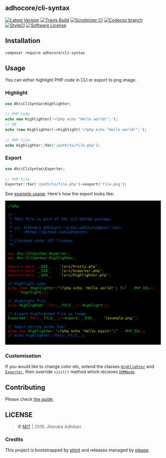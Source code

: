 ## adhocore/cli-syntax

[![Latest Version](https://img.shields.io/github/release/adhocore/php-cli-syntax.svg?style=flat-square)](https://github.com/adhocore/php-cli-syntax/releases)
[![Travis Build](https://img.shields.io/travis/com/adhocore/php-cli-syntax.svg?branch=master&style=flat-square)](https://travis-ci.com/adhocore/php-cli-syntax?branch=master)
[![Scrutinizer CI](https://img.shields.io/scrutinizer/g/adhocore/php-cli-syntax.svg?style=flat-square)](https://scrutinizer-ci.com/g/adhocore/php-cli-syntax/?branch=master)
[![Codecov branch](https://img.shields.io/codecov/c/github/adhocore/php-cli-syntax/master.svg?style=flat-square)](https://codecov.io/gh/adhocore/php-cli-syntax)
[![StyleCI](https://styleci.io/repos/229348504/shield)](https://styleci.io/repos/229348504)
[![Software License](https://img.shields.io/badge/license-MIT-brightgreen.svg?style=flat-square)](./LICENSE)


## Installation
```bash
composer require adhocore/cli-syntax
```

## Usage

You can either highlight PHP code in CLI or export to png image.

### Highlight

```php
use Ahc\CliSyntax\Highlighter;

// PHP code
echo new Highlighter('<?php echo "Hello world!";');
// OR
echo (new Highlighter)->highlight('<?php echo "Hello world!";');

// PHP file
echo Highlighter::for('/path/to/file.php');
```

### Export

```php
use Ahc\CliSyntax\Exporter;

// PHP file
Exporter::for('/path/to/file.php')->export('file.png');
```

See [example usage](./example.php). Here's how the export looks like:

![adhocore/cli-syntax](./example.png)


### Customisation

If you would like to change color etc, extend the classes
[`Highlighter`](./src/Highlighter.php) and [`Exporter`](./src/Exporter.php),
then override `visit()` method which recieves [`DOMNode`](https://php.net/DOMNode).

## Contributing

Please check [the guide](./CONTRIBUTING.md).

## LICENSE

> &copy; [MIT](./LICENSE) | 2019, Jitendra Adhikari

### Credits

This project is bootstrapped by [phint](https://github.com/adhocore/phint)
and releases managed by [please](https://github.com/adhocore/please).
